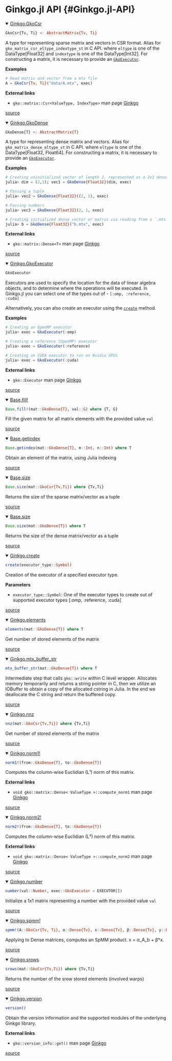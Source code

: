 
# Ginkgo.jl API {#Ginkgo.jl-API}


<details class='jldocstring custom-block' open>
<summary><a id='Ginkgo.GkoCsr' href='#Ginkgo.GkoCsr'><span class="jlbinding">Ginkgo.GkoCsr</span></a> <Badge type="info" class="jlObjectType jlType" text="Type" /></summary>



```julia
GkoCsr{Tv, Ti} <: AbstractMatrix{Tv, Ti}
```


A type for representing sparse matrix and vectors in CSR format. Alias for `gko_matrix_csr_eltype_indextype_st` in C API.     where `eltype` is one of the DataType[Float32] and `indextype` is one of the DataType[Int32].     For constructing a matrix, it is necessary to provide an [`GkoExecutor`](/reference/ginkgo-api#Ginkgo.GkoExecutor).

**Examples**

```julia
# Read matrix and vector from a mtx file
A = GkoCsr{Tv, Ti}("data/A.mtx", exec)
```


**External links**
- `gko::matrix::Csr<ValueType, IndexType>` man page [Ginkgo](https://ginkgo-project.github.io/ginkgo-generated-documentation/doc/master/classgko_1_1matrix_1_1Csr.html)
  


<Badge type="info" class="source-link" text="source"><a href="https://github.com/youwuyou/Ginkgo.jl/blob/91c4b24ce7489371ef81da7f1733e106fc143fc4/src/matrix/Csr.jl#L5-L20" target="_blank" rel="noreferrer">source</a></Badge>

</details>

<details class='jldocstring custom-block' open>
<summary><a id='Ginkgo.GkoDense' href='#Ginkgo.GkoDense'><span class="jlbinding">Ginkgo.GkoDense</span></a> <Badge type="info" class="jlObjectType jlType" text="Type" /></summary>



```julia
GkoDense{T} <: AbstractMatrix{T}
```


A type for representing dense matrix and vectors. Alias for `gko_matrix_dense_eltype_st` in C API.     where `eltype` is one of the DataType[Float32, Float64]. For constructing a matrix,      it is necessary to provide an [`GkoExecutor`](/reference/ginkgo-api#Ginkgo.GkoExecutor).

**Examples**

```julia
# Creating uninitialized vector of length 2, represented as a 2x1 dense matrix
julia> dim = (2,1); vec1 = GkoDense{Float32}(dim, exec)

# Passing a tuple
julia> vec2 = GkoDense{Float32}((2, 1), exec)

# Passing numbers
julia> vec3 = GkoDense{Float32}(2, 1, exec)

# Creating initialized dense vector or matrix via reading from a `.mtx` file
julia> b = GkoDense{Float32}("b.mtx", exec)

```


**External links**
- `gko::matrix::Dense<T>` man page [Ginkgo](https://ginkgo-project.github.io/ginkgo-generated-documentation/doc/master/classgko_1_1matrix_1_1Dense.html)
  


<Badge type="info" class="source-link" text="source"><a href="https://github.com/youwuyou/Ginkgo.jl/blob/91c4b24ce7489371ef81da7f1733e106fc143fc4/src/matrix/Dense.jl#L4-L29" target="_blank" rel="noreferrer">source</a></Badge>

</details>

<details class='jldocstring custom-block' open>
<summary><a id='Ginkgo.GkoExecutor' href='#Ginkgo.GkoExecutor'><span class="jlbinding">Ginkgo.GkoExecutor</span></a> <Badge type="info" class="jlObjectType jlType" text="Type" /></summary>



```julia
GkoExecutor
```


Executors are used to specify the location for the data of linear algebra objects, and to determine where the operations will be executed. In Ginkgo.jl you can select one of the types out of - `[:omp, :reference, :cuda]`

Alternatively, you can also create an executor using the [`create`](/reference/ginkgo-api#Ginkgo.create-Tuple{Symbol}) method.

**Examples**

```julia
# Creating an OpenMP executor
julia> exec = GkoExecutor(:omp)

# Creating a reference (OpenMP) executor
julia> exec = GkoExecutor(:reference)

# Creating an CUDA executor to run on Nvidia GPUs
julia> exec = GkoExecutor(:cuda)
```


**External links**
- `gko::Executor` man page [Ginkgo](https://ginkgo-project.github.io/ginkgo-generated-documentation/doc/master/classgko_1_1Executor.html)
  


<Badge type="info" class="source-link" text="source"><a href="https://github.com/youwuyou/Ginkgo.jl/blob/91c4b24ce7489371ef81da7f1733e106fc143fc4/src/base/Executor.jl#L4-L27" target="_blank" rel="noreferrer">source</a></Badge>

</details>

<details class='jldocstring custom-block' open>
<summary><a id='Base.fill!-Union{Tuple{G}, Tuple{T}, Tuple{GkoDense{T}, G}} where {T, G}' href='#Base.fill!-Union{Tuple{G}, Tuple{T}, Tuple{GkoDense{T}, G}} where {T, G}'><span class="jlbinding">Base.fill!</span></a> <Badge type="info" class="jlObjectType jlMethod" text="Method" /></summary>



```julia
Base.fill!(mat::GkoDense{T}, val::G) where {T, G}
```


Fill the given matrix for all matrix elements with the provided value `val`


<Badge type="info" class="source-link" text="source"><a href="https://github.com/youwuyou/Ginkgo.jl/blob/91c4b24ce7489371ef81da7f1733e106fc143fc4/src/matrix/Dense.jl#L102-L106" target="_blank" rel="noreferrer">source</a></Badge>

</details>

<details class='jldocstring custom-block' open>
<summary><a id='Base.getindex-Union{Tuple{T}, Tuple{GkoDense{T}, Integer, Integer}} where T' href='#Base.getindex-Union{Tuple{T}, Tuple{GkoDense{T}, Integer, Integer}} where T'><span class="jlbinding">Base.getindex</span></a> <Badge type="info" class="jlObjectType jlMethod" text="Method" /></summary>



```julia
Base.getindex(mat::GkoDense{T}, m::Int, n::Int) where T
```


Obtain an element of the matrix, using Julia indexing


<Badge type="info" class="source-link" text="source"><a href="https://github.com/youwuyou/Ginkgo.jl/blob/91c4b24ce7489371ef81da7f1733e106fc143fc4/src/matrix/Dense.jl#L75-L79" target="_blank" rel="noreferrer">source</a></Badge>

</details>

<details class='jldocstring custom-block' open>
<summary><a id='Base.size-Union{Tuple{GkoCsr{Tv, Ti}}, Tuple{Ti}, Tuple{Tv}} where {Tv, Ti}' href='#Base.size-Union{Tuple{GkoCsr{Tv, Ti}}, Tuple{Ti}, Tuple{Tv}} where {Tv, Ti}'><span class="jlbinding">Base.size</span></a> <Badge type="info" class="jlObjectType jlMethod" text="Method" /></summary>



```julia
Base.size(mat::GkoCsr{Tv,Ti}) where {Tv,Ti}
```


Returns the size of the sparse matrix/vector as a tuple


<Badge type="info" class="source-link" text="source"><a href="https://github.com/youwuyou/Ginkgo.jl/blob/91c4b24ce7489371ef81da7f1733e106fc143fc4/src/matrix/Csr.jl#L45-L49" target="_blank" rel="noreferrer">source</a></Badge>

</details>

<details class='jldocstring custom-block' open>
<summary><a id='Base.size-Union{Tuple{GkoDense{T}}, Tuple{T}} where T' href='#Base.size-Union{Tuple{GkoDense{T}}, Tuple{T}} where T'><span class="jlbinding">Base.size</span></a> <Badge type="info" class="jlObjectType jlMethod" text="Method" /></summary>



```julia
Base.size(mat::GkoDense{T}) where T
```


Returns the size of the dense matrix/vector as a tuple


<Badge type="info" class="source-link" text="source"><a href="https://github.com/youwuyou/Ginkgo.jl/blob/91c4b24ce7489371ef81da7f1733e106fc143fc4/src/matrix/Dense.jl#L114-L118" target="_blank" rel="noreferrer">source</a></Badge>

</details>

<details class='jldocstring custom-block' open>
<summary><a id='Ginkgo.create-Tuple{Symbol}' href='#Ginkgo.create-Tuple{Symbol}'><span class="jlbinding">Ginkgo.create</span></a> <Badge type="info" class="jlObjectType jlMethod" text="Method" /></summary>



```julia
create(executor_type::Symbol)
```


Creation of the executor of a specified executor type.

**Parameters**
- `executor_type::Symbol`: One of the executor types to create out of supported executor types [:omp, :reference, :cuda]
  


<Badge type="info" class="source-link" text="source"><a href="https://github.com/youwuyou/Ginkgo.jl/blob/91c4b24ce7489371ef81da7f1733e106fc143fc4/src/base/Executor.jl#L58-L65" target="_blank" rel="noreferrer">source</a></Badge>

</details>

<details class='jldocstring custom-block' open>
<summary><a id='Ginkgo.elements-Union{Tuple{GkoDense{T}}, Tuple{T}} where T' href='#Ginkgo.elements-Union{Tuple{GkoDense{T}}, Tuple{T}} where T'><span class="jlbinding">Ginkgo.elements</span></a> <Badge type="info" class="jlObjectType jlMethod" text="Method" /></summary>



```julia
elements(mat::GkoDense{T}) where T
```


Get number of stored elements of the matrix


<Badge type="info" class="source-link" text="source"><a href="https://github.com/youwuyou/Ginkgo.jl/blob/91c4b24ce7489371ef81da7f1733e106fc143fc4/src/matrix/Dense.jl#L125-L129" target="_blank" rel="noreferrer">source</a></Badge>

</details>

<details class='jldocstring custom-block' open>
<summary><a id='Ginkgo.mtx_buffer_str-Union{Tuple{GkoDense{T}}, Tuple{T}} where T' href='#Ginkgo.mtx_buffer_str-Union{Tuple{GkoDense{T}}, Tuple{T}} where T'><span class="jlbinding">Ginkgo.mtx_buffer_str</span></a> <Badge type="info" class="jlObjectType jlMethod" text="Method" /></summary>



```julia
mtx_buffer_str(mat::GkoDense{T}) where T
```


Intermediate step that calls `gko::write` within C level wrapper. Allocates memory temporarily and returns a string pointer in C, then we utilize an IOBuffer to obtain a copy of the allocated cstring in Julia. In the end we deallocate the C string and return the buffered copy.


<Badge type="info" class="source-link" text="source"><a href="https://github.com/youwuyou/Ginkgo.jl/blob/91c4b24ce7489371ef81da7f1733e106fc143fc4/src/matrix/Dense.jl#L164-L170" target="_blank" rel="noreferrer">source</a></Badge>

</details>

<details class='jldocstring custom-block' open>
<summary><a id='Ginkgo.nnz-Union{Tuple{GkoCsr{Tv, Ti}}, Tuple{Ti}, Tuple{Tv}} where {Tv, Ti}' href='#Ginkgo.nnz-Union{Tuple{GkoCsr{Tv, Ti}}, Tuple{Ti}, Tuple{Tv}} where {Tv, Ti}'><span class="jlbinding">Ginkgo.nnz</span></a> <Badge type="info" class="jlObjectType jlMethod" text="Method" /></summary>



```julia
nnz(mat::GkoCsr{Tv,Ti}) where {Tv,Ti}
```


Get number of stored elements of the matrix


<Badge type="info" class="source-link" text="source"><a href="https://github.com/youwuyou/Ginkgo.jl/blob/91c4b24ce7489371ef81da7f1733e106fc143fc4/src/matrix/Csr.jl#L56-L60" target="_blank" rel="noreferrer">source</a></Badge>

</details>

<details class='jldocstring custom-block' open>
<summary><a id='Ginkgo.norm1!-Union{Tuple{G}, Tuple{T}, Tuple{GkoDense{T}, GkoDense{G}}} where {T, G}' href='#Ginkgo.norm1!-Union{Tuple{G}, Tuple{T}, Tuple{GkoDense{T}, GkoDense{G}}} where {T, G}'><span class="jlbinding">Ginkgo.norm1!</span></a> <Badge type="info" class="jlObjectType jlMethod" text="Method" /></summary>



```julia
norm1!(from::GkoDense{T}, to::GkoDense{T})
```


Computes the column-wise Euclidian (L¹) norm of this matrix.

**External links**
- `void gko::matrix::Dense< ValueType >::compute_norm1` man page [Ginkgo](https://ginkgo-project.github.io/ginkgo-generated-documentation/doc/master/classgko_1_1matrix_1_1Dense.html#a11c59175fcc040d99afe3acb39cbcb3e.html)
  


<Badge type="info" class="source-link" text="source"><a href="https://github.com/youwuyou/Ginkgo.jl/blob/91c4b24ce7489371ef81da7f1733e106fc143fc4/src/matrix/Dense.jl#L137-L144" target="_blank" rel="noreferrer">source</a></Badge>

</details>

<details class='jldocstring custom-block' open>
<summary><a id='Ginkgo.norm2!-Union{Tuple{G}, Tuple{T}, Tuple{GkoDense{T}, GkoDense{G}}} where {T, G}' href='#Ginkgo.norm2!-Union{Tuple{G}, Tuple{T}, Tuple{GkoDense{T}, GkoDense{G}}} where {T, G}'><span class="jlbinding">Ginkgo.norm2!</span></a> <Badge type="info" class="jlObjectType jlMethod" text="Method" /></summary>



```julia
norm2!(from::GkoDense{T}, to::GkoDense{T})
```


Computes the column-wise Euclidian (L²) norm of this matrix.

**External links**
- `void gko::matrix::Dense< ValueType >::compute_norm2` man page [Ginkgo](https://ginkgo-project.github.io/ginkgo-generated-documentation/doc/master/classgko_1_1matrix_1_1Dense.html#a19b9e51fd9922bab9637e42ab7209b8c.html)
  


<Badge type="info" class="source-link" text="source"><a href="https://github.com/youwuyou/Ginkgo.jl/blob/91c4b24ce7489371ef81da7f1733e106fc143fc4/src/matrix/Dense.jl#L150-L157" target="_blank" rel="noreferrer">source</a></Badge>

</details>

<details class='jldocstring custom-block' open>
<summary><a id='Ginkgo.number' href='#Ginkgo.number'><span class="jlbinding">Ginkgo.number</span></a> <Badge type="info" class="jlObjectType jlFunction" text="Function" /></summary>



```julia
number(val::Number, exec::GkoExecutor = EXECUTOR[])
```


Initialize a 1x1 matrix representing a number with the provided value `val`


<Badge type="info" class="source-link" text="source"><a href="https://github.com/youwuyou/Ginkgo.jl/blob/91c4b24ce7489371ef81da7f1733e106fc143fc4/src/matrix/Dense.jl#L86-L90" target="_blank" rel="noreferrer">source</a></Badge>

</details>

<details class='jldocstring custom-block' open>
<summary><a id='Ginkgo.spmm!-Union{Tuple{Ti}, Tuple{Tv}, Tuple{GkoCsr{Tv, Ti}, Vararg{GkoDense{Tv}, 4}}} where {Tv, Ti}' href='#Ginkgo.spmm!-Union{Tuple{Ti}, Tuple{Tv}, Tuple{GkoCsr{Tv, Ti}, Vararg{GkoDense{Tv}, 4}}} where {Tv, Ti}'><span class="jlbinding">Ginkgo.spmm!</span></a> <Badge type="info" class="jlObjectType jlMethod" text="Method" /></summary>



```julia
spmm!(A::GkoCsr{Tv, Ti}, α::Dense{Tv}, x::Dense{Tv}, β::Dense{Tv}, y::Dense{Tv}) where {Tv, Ti}
```


Applying to Dense matrices, computes an SpMM product. x = α_A_b + β*x.


<Badge type="info" class="source-link" text="source"><a href="https://github.com/youwuyou/Ginkgo.jl/blob/91c4b24ce7489371ef81da7f1733e106fc143fc4/src/matrix/Csr.jl#L132-L136" target="_blank" rel="noreferrer">source</a></Badge>

</details>

<details class='jldocstring custom-block' open>
<summary><a id='Ginkgo.srows-Union{Tuple{GkoCsr{Tv, Ti}}, Tuple{Ti}, Tuple{Tv}} where {Tv, Ti}' href='#Ginkgo.srows-Union{Tuple{GkoCsr{Tv, Ti}}, Tuple{Ti}, Tuple{Tv}} where {Tv, Ti}'><span class="jlbinding">Ginkgo.srows</span></a> <Badge type="info" class="jlObjectType jlMethod" text="Method" /></summary>



```julia
srows(mat::GkoCsr{Tv,Ti}) where {Tv,Ti}
```


Returns the number of the srow stored elements (involved warps)


<Badge type="info" class="source-link" text="source"><a href="https://github.com/youwuyou/Ginkgo.jl/blob/91c4b24ce7489371ef81da7f1733e106fc143fc4/src/matrix/Csr.jl#L119-L123" target="_blank" rel="noreferrer">source</a></Badge>

</details>

<details class='jldocstring custom-block' open>
<summary><a id='Ginkgo.version-Tuple{}' href='#Ginkgo.version-Tuple{}'><span class="jlbinding">Ginkgo.version</span></a> <Badge type="info" class="jlObjectType jlMethod" text="Method" /></summary>



```julia
version()
```


Obtain the version information and the supported modules of the underlying Ginkgo library.

**External links**
- `gko::version_info::get()` man page [Ginkgo](https://ginkgo-project.github.io/ginkgo-generated-documentation/doc/master/classgko_1_1version__info.html)
  


<Badge type="info" class="source-link" text="source"><a href="https://github.com/youwuyou/Ginkgo.jl/blob/91c4b24ce7489371ef81da7f1733e106fc143fc4/src/Configurations.jl#L1-L8" target="_blank" rel="noreferrer">source</a></Badge>

</details>


